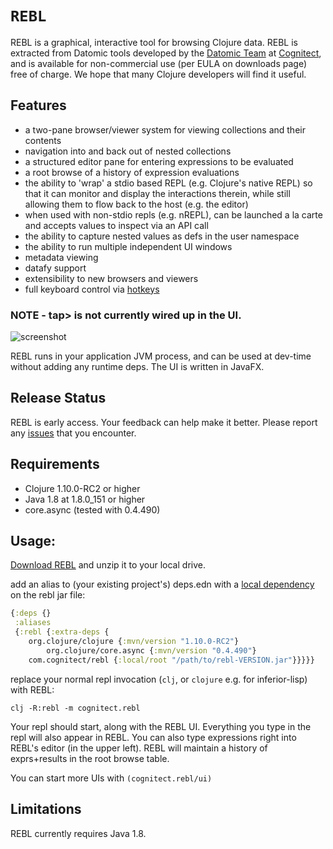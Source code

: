 # `REBL`

REBL is a graphical, interactive tool for browsing Clojure data. REBL is extracted from Datomic tools developed by the [Datomic Team](https://www.datomic.com/) at [Cognitect](https://cognitect.com), and is available for non-commercial use (per EULA on downloads page) free of charge. We hope that many Clojure developers will find it useful. 

## Features

* a two-pane browser/viewer system for viewing collections and their contents
* navigation into and back out of nested collections
* a structured editor pane for entering expressions to be evaluated
* a root browse of a history of expression evaluations
* the ability to 'wrap' a stdio based REPL (e.g. Clojure's native REPL) so that it can monitor and display the interactions therein, while still allowing them to flow back to the host (e.g. the editor)
* when used with non-stdio repls (e.g. nREPL), can be launched a la carte and accepts values to inspect via an API call
* the ability to capture nested values as defs in the user namespace
* the ability to run multiple independent UI windows
* metadata viewing
* datafy support
* extensibility to new browsers and viewers
* full keyboard control via [hotkeys](https://github.com/cognitect-labs/REBL-distro/wiki/Hotkeys)

### NOTE - tap> is not currently wired up in the UI.

![screenshot](screenshot.png)

REBL runs in your application JVM process, and can be used at dev-time without adding any runtime deps. The UI is written in JavaFX.

## Release Status

REBL is early access. Your feedback can help make it better. Please report any [issues](https://github.com/cognitect-labs/REBL-distro/issues) that you encounter.

## Requirements

- Clojure 1.10.0-RC2 or higher
- Java 1.8 at 1.8.0_151 or higher
- core.async (tested with 0.4.490)

## Usage:

[Download REBL](http://rebl.cognitect.com/download.html) and unzip it to your local drive.

add an alias to (your existing project's) deps.edn with a [local dependency](https://clojure.org/guides/deps_and_cli#local_jar) on the rebl jar file:

``` clj
{:deps {}
 :aliases
 {:rebl {:extra-deps {
	org.clojure/clojure {:mvn/version "1.10.0-RC2"}
        org.clojure/core.async {:mvn/version "0.4.490"}
	com.cognitect/rebl {:local/root "/path/to/rebl-VERSION.jar"}}}}}
```

replace your normal repl invocation (`clj`, or `clojure` e.g. for inferior-lisp) with REBL:

`clj -R:rebl -m cognitect.rebl`

Your repl should start, along with the REBL UI. Everything you type in the repl will also appear in REBL. You can also type expressions right into REBL's editor (in the upper left). REBL will maintain a history of exprs+results in the root browse table.

You can start more UIs with `(cognitect.rebl/ui)`

## Limitations

REBL currently requires Java 1.8.
